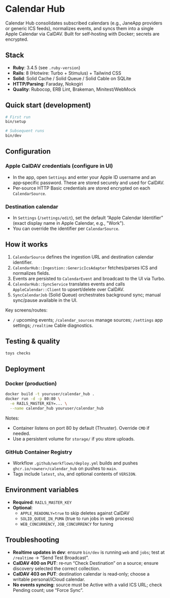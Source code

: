 # Calendar Hub

Calendar Hub consolidates subscribed calendars (e.g., JaneApp providers or generic ICS feeds), normalizes events, and syncs them into a single Apple Calendar via CalDAV. Built for self‑hosting with Docker; secrets are encrypted.

## Stack

- **Ruby**: 3.4.5 (see `.ruby-version`)
- **Rails**: 8 (Hotwire: Turbo + Stimulus) + Tailwind CSS
- **Solid**: Solid Cache / Solid Queue / Solid Cable on SQLite
- **HTTP/Parsing**: Faraday, Nokogiri
- **Quality**: Rubocop, ERB Lint, Brakeman, Minitest/WebMock

## Quick start (development)

```bash
# First run
bin/setup

# Subsequent runs
bin/dev
```

## Configuration

### Apple CalDAV credentials (configure in UI)

- In the app, open `Settings` and enter your Apple ID username and an app‑specific password. These are stored securely and used for CalDAV.
- Per‑source HTTP Basic credentials are stored encrypted on each `CalendarSource`.

### Destination calendar

- In `Settings` (`/settings/edit`), set the default “Apple Calendar Identifier” (exact display name in Apple Calendar, e.g., "Work").
- You can override the identifier per `CalendarSource`.

## How it works

1. `CalendarSource` defines the ingestion URL and destination calendar identifier.
2. `CalendarHub::Ingestion::GenericIcsAdapter` fetches/parses ICS and normalizes fields.
3. Events are persisted to `CalendarEvent` and broadcast to the UI via Turbo.
4. `CalendarHub::SyncService` translates events and calls `AppleCalendar::Client` to upsert/delete over CalDAV.
5. `SyncCalendarJob` (Solid Queue) orchestrates background sync; manual sync/pause available in the UI.

Key screens/routes:

- `/` upcoming events; `/calendar_sources` manage sources; `/settings` app settings; `/realtime` Cable diagnostics.

## Testing & quality

```bash
toys checks
```

## Deployment

### Docker (production)

```bash
docker build -t youruser/calendar_hub .
docker run -d -p 80:80 \
  -e RAILS_MASTER_KEY=... \
  --name calendar_hub youruser/calendar_hub
```

Notes:

- Container listens on port 80 by default (Thruster). Override `CMD` if needed.
- Use a persistent volume for `storage/` if you store uploads.

### GitHub Container Registry

- Workflow `.github/workflows/deploy.yml` builds and pushes `ghcr.io/<owner>/calendar_hub` on pushes to `main`.
- Tags include `latest`, `sha`, and optional contents of `VERSION`.

## Environment variables

- **Required**: `RAILS_MASTER_KEY`
- **Optional**:
  - `APPLE_READONLY=true` to skip deletes against CalDAV
  - `SOLID_QUEUE_IN_PUMA` (true to run jobs in web process)
  - `WEB_CONCURRENCY`, `JOB_CONCURRENCY` for tuning

## Troubleshooting

- **Realtime updates in dev**: ensure `bin/dev` is running `web` and `jobs`; test at `/realtime` → “Send Test Broadcast”.
- **CalDAV 400 on PUT**: re‑run “Check Destination” on a source; ensure discovery selected the correct collection.
- **CalDAV 403 on PUT**: destination calendar is read‑only; choose a writable personal/iCloud calendar.
- **No events syncing**: source must be Active with a valid ICS URL; check Pending count; use “Force Sync”.
